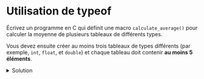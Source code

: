 
# Utilisation de typeof

Écrivez un programme en C qui définit une macro ``calculate_average()`` pour calculer la moyenne de plusieurs tableaux de différents types. 

Vous devez ensuite créer au moins trois tableaux de types différents (par exemple, ``int``, ``float``, et ``double``) et chaque tableau doit contenir **au moins 5 éléments**.

<details>
<summary>Solution</summary>

```cpp

#include <stdio.h>

// Définition d'une macro pour calculer la moyenne d'un tableau
#define calculate_average(arr, n) ({ \
    typeof(arr[0]) sum = 0; \
    for (int i = 0; i < n; ++i) { \
        sum += arr[i]; \
    } \
    sum / n; \
})

int main() {
   
    int int_array[] = {4, 8, 15, 16, 23};
    float float_array[] = {3.14, 2.71, 1.41, 1.73, 2.58};
    double double_array[] = {6.022, 9.81, 3.1415, 2.7182, 1.4142};

    int int_average;
    float float_average;
    double double_average;
    int array_size;

    array_size = sizeof(int_array) / sizeof(int_array[0]);
    int_average = calculate_average(int_array, array_size);
    
    printf("Moyenne du tableau d'entiers : %d\n", int_average);

    array_size = sizeof(float_array) / sizeof(float_array[0]);
    float_average = calculate_average(float_array, array_size);
    
    printf("Moyenne du tableau de flottants : %f\n", float_average);

    array_size = sizeof(double_array) / sizeof(double_array[0]);
    double_average = calculate_average(double_array, array_size);
    
    printf("Moyenne du tableau de doubles : %f\n", double_average);

    return 0;
}

```
